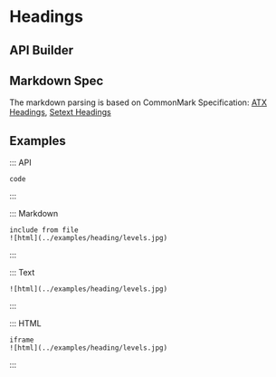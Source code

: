 Headings
=====================================================


API Builder
----------------------------------------------------


Markdown Spec
----------------------------------------------------

The markdown parsing is based on CommonMark Specification:
[ATX Headings](http://spec.commonmark.org/0.27/#atx-headings),
[Setext Headings](http://spec.commonmark.org/0.27/#setext-headings)


Examples
----------------------------------------------------

::: API
```
code
```
:::

::: Markdown
```
include from file
![html](../examples/heading/levels.jpg)
```
:::

::: Text
```
![html](../examples/heading/levels.jpg)
```
:::

::: HTML
```
iframe
![html](../examples/heading/levels.jpg)
```
:::
